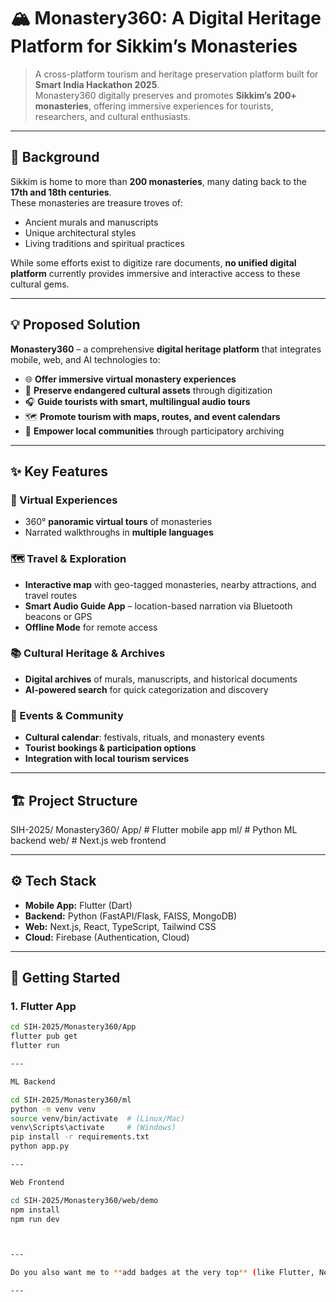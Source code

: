 # 🏔️ Monastery360: A Digital Heritage Platform for Sikkim’s Monasteries  

> A cross-platform tourism and heritage preservation platform built for **Smart India Hackathon 2025**.  
> Monastery360 digitally preserves and promotes **Sikkim’s 200+ monasteries**, offering immersive experiences for tourists, researchers, and cultural enthusiasts.  

---

## 📖 Background  

Sikkim is home to more than **200 monasteries**, many dating back to the **17th and 18th centuries**.  
These monasteries are treasure troves of:  
- Ancient murals and manuscripts  
- Unique architectural styles  
- Living traditions and spiritual practices  

While some efforts exist to digitize rare documents, **no unified digital platform** currently provides immersive and interactive access to these cultural gems.  

---

## 💡 Proposed Solution  

**Monastery360** – a comprehensive **digital heritage platform** that integrates mobile, web, and AI technologies to:  

- 🌐 **Offer immersive virtual monastery experiences**  
- 📜 **Preserve endangered cultural assets** through digitization  
- 🎧 **Guide tourists with smart, multilingual audio tours**  
- 🗺️ **Promote tourism with maps, routes, and event calendars**  
- 🤝 **Empower local communities** through participatory archiving  

---

## ✨ Key Features  

### 🏯 Virtual Experiences  
- 360° **panoramic virtual tours** of monasteries  
- Narrated walkthroughs in **multiple languages**  

### 🗺️ Travel & Exploration  
- **Interactive map** with geo-tagged monasteries, nearby attractions, and travel routes  
- **Smart Audio Guide App** – location-based narration via Bluetooth beacons or GPS  
- **Offline Mode** for remote access  

### 📚 Cultural Heritage & Archives  
- **Digital archives** of murals, manuscripts, and historical documents  
- **AI-powered search** for quick categorization and discovery  

### 🎉 Events & Community  
- **Cultural calendar**: festivals, rituals, and monastery events  
- **Tourist bookings & participation options**  
- **Integration with local tourism services**  

---

## 🏗️ Project Structure  

SIH-2025/
Monastery360/
App/ # Flutter mobile app
ml/ # Python ML backend
web/ # Next.js web frontend


---

## ⚙️ Tech Stack  

- **Mobile App:** Flutter (Dart)  
- **Backend:** Python (FastAPI/Flask, FAISS, MongoDB)  
- **Web:** Next.js, React, TypeScript, Tailwind CSS  
- **Cloud:** Firebase (Authentication, Cloud)  

---

## 🚀 Getting Started  


### 1. Flutter App  

```bash
cd SIH-2025/Monastery360/App
flutter pub get
flutter run

---

ML Backend

cd SIH-2025/Monastery360/ml
python -m venv venv
source venv/bin/activate  # (Linux/Mac)
venv\Scripts\activate     # (Windows)
pip install -r requirements.txt
python app.py

---

Web Frontend

cd SIH-2025/Monastery360/web/demo
npm install
npm run dev



---

Do you also want me to **add badges at the very top** (like Flutter, Next.js, Python, License) to make it look even more professional for GitHub?

---